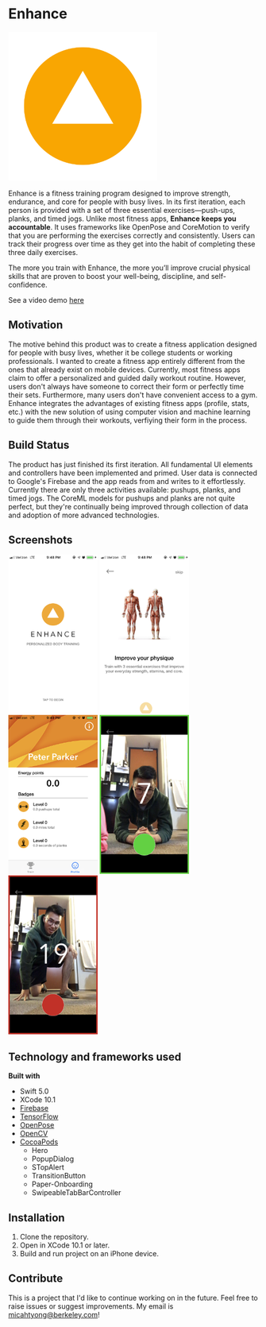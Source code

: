 # Enhance # 

<img src = "Demo/EnhanceLogoC.png" width = "300">

Enhance is a fitness training program designed to improve strength, endurance, and core for people with busy lives. In its first iteration, each person is provided with a set of three essential exercises—push-ups, planks, and timed jogs. Unlike most fitness apps, **Enhance keeps you accountable**. It uses frameworks like OpenPose and CoreMotion to verify that you are performing the exercises correctly and consistently. Users can track their progress over time as they get into the habit of completing these three daily exercises.

The more you train with Enhance, the more you’ll improve crucial physical skills that are proven to boost your well-being, discipline, and self-confidence. 

See a video demo [here](https://www.youtube.com/watch?v=mhfjlfFoDBY "Enhance Demo")

## Motivation ##

The motive behind this product was to create a fitness application designed for people with busy lives, whether it be college students or working professionals. I wanted to create a fitness app entirely different from the ones that already exist on mobile devices. Currently, most fitness apps claim to offer a personalized and guided daily workout routine. However, users don't always have someone to correct their form or perfectly time their sets. Furthermore, many users don't have convenient access to a gym. Enhance integrates the advantages of existing fitness apps (profile, stats, etc.) with the new solution of using computer vision and machine learning to guide them through their workouts, verfiying their form in the process.

## Build Status ##

The product has just finished its first iteration. All fundamental UI elements and controllers have been implemented and primed. User data is connected to Google's Firebase and the app reads from and writes to it effortlessly. Currently there are only three activities available: pushups, planks, and timed jogs. The CoreML models for pushups and planks are not quite perfect, but they're continually being improved through collection of data and adoption of more advanced technologies.

## Screenshots ##

<img src = "Demo/LandingPage.PNG" width = "180">
<img src = "Demo/OnboardingP1.PNG" width = "180">
<img src = "Demo/Profile.PNG" width = "180">
<img src = "Demo/GoodForm.PNG" width = "180">
<img src = "Demo/BadForm.PNG" width = "180">

## Technology and frameworks used ##

**Built with**
  * Swift 5.0
  * XCode 10.1
  * [Firebase](https://console.firebase.google.com/u/0/ "Google's Firebase")
  * [TensorFlow](https://www.tensorflow.org/, "TF")
  * [OpenPose](https://github.com/CMU-Perceptual-Computing-Lab/openpose "CMU OP")
  * [OpenCV](https://opencv.org/ "OCV")
  * [CocoaPods](https://cocoapods.org/ "CocoaPods") 
    * Hero
    * PopupDialog
    * STopAlert
    * TransitionButton
    * Paper-Onboarding
    * SwipeableTabBarController

  
## Installation ## 

1. Clone the repository.
2. Open in XCode 10.1 or later.
3. Build and run project on an iPhone device.

## Contribute ## 

This is a project that I'd like to continue working on in the future. Feel free to raise issues or suggest improvements. My email is micahtyong@berkeley.com!

